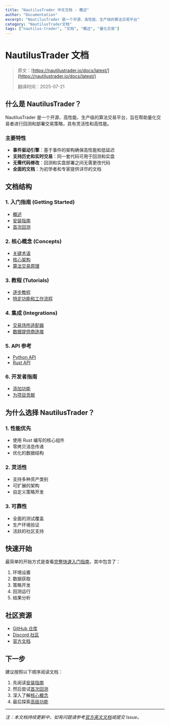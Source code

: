 ```yaml
---
title: "NautilusTrader 中文文档 - 概述"
author: "Documentation"
excerpt: "NautilusTrader 是一个开源、高性能、生产级的算法交易平台"
category: "NautilusTrader文档"
tags: ["nautilus-trader", "文档", "概述", "量化交易"]
---
```


# NautilusTrader 文档

> 原文：[https://nautilustrader.io/docs/latest/](https://nautilustrader.io/docs/latest/)
>
> 翻译时间：2025-07-21

## 什么是 NautilusTrader？

NautilusTrader 是一个开源、高性能、生产级的算法交易平台，旨在帮助量化交易者进行回测和部署交易策略，具有灵活性和高性能。

### 主要特性

- **事件驱动引擎**：基于事件的架构确保高性能和低延迟
- **支持历史和实时交易**：同一套代码可用于回测和实盘
- **无需代码修改**：回测和实盘部署之间无需更改代码
- **全面的文档**：为初学者和专家提供详尽的文档

## 文档结构

### 1. 入门指南 (Getting Started)
- [概述](/posts/nautilus-docs-overview)
- [安装指南](/posts/nautilus-docs-installation)
- [首次回测](/posts/nautilus-docs-first-backtest)

### 2. 核心概念 (Concepts)
- [关键术语](/posts/nautilus-docs-key-terms)
- [核心架构](/posts/nautilus-docs-architecture)
- [算法交易原理](/posts/nautilus-docs-algo-trading)

### 3. 教程 (Tutorials)
- [逐步教程](/posts/nautilus-docs-tutorials)
- [特定功能和工作流程](/posts/nautilus-docs-workflows)

### 4. 集成 (Integrations)
- [交易场所适配器](/posts/nautilus-docs-venue-adapters)
- [数据提供商连接](/posts/nautilus-docs-data-providers)

### 5. API 参考
- [Python API](/posts/nautilus-docs-python-api)
- [Rust API](/posts/nautilus-docs-rust-api)

### 6. 开发者指南
- [添加功能](/posts/nautilus-docs-add-features)
- [为项目贡献](/posts/nautilus-docs-contributing)

## 为什么选择 NautilusTrader？

### 1. 性能优先
- 使用 Rust 编写的核心组件
- 零拷贝消息传递
- 优化的数据结构

### 2. 灵活性
- 支持多种资产类别
- 可扩展的架构
- 自定义策略开发

### 3. 可靠性
- 全面的测试覆盖
- 生产环境验证
- 活跃的社区支持

## 快速开始

最简单的开始方式是查看[完整快速入门指南](/posts/nautilus-trader-quickstart-complete)，其中包含了：

1. 环境设置
2. 数据获取
3. 策略开发
4. 回测运行
5. 结果分析

## 社区资源

- [GitHub 仓库](https://github.com/nautechsystems/nautilus_trader)
- [Discord 社区](https://discord.gg/AUWEAMZk)
- [官方文档](https://nautilustrader.io/docs/)

## 下一步

建议按照以下顺序阅读文档：

1. 先阅读[安装指南](/posts/nautilus-docs-installation)
2. 然后尝试[首次回测](/posts/nautilus-docs-first-backtest)
3. 深入了解[核心概念](/posts/nautilus-docs-concepts)
4. 最后探索[高级功能](/posts/nautilus-docs-advanced)

---

*注：本文档持续更新中，如有问题请参考[官方英文文档](https://nautilustrader.io/docs/latest/)或提交 Issue。*